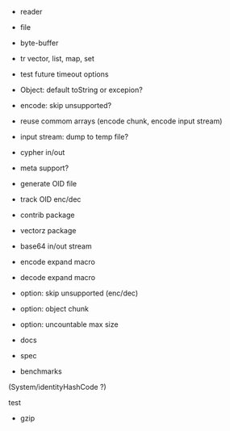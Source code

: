 
- reader
- file
- byte-buffer
- tr vector, list, map, set

- test future timeout options

- Object: default toString or excepion?
- encode: skip unsupported?

- reuse commom arrays (encode chunk, encode input stream)
- input stream: dump to temp file?

- cypher in/out

- meta support?

- generate OID file
- track OID enc/dec

- contrib package
- vectorz package
- base64 in/out stream

- encode expand macro
- decode expand macro

- option: skip unsupported (enc/dec)
- option: object chunk
- option: uncountable max size

- docs
- spec
- benchmarks

(System/identityHashCode ?)

test
- gzip
